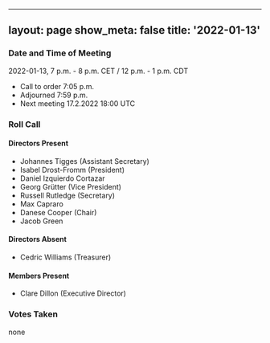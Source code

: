   ---
layout: page
show_meta: false
title: '2022-01-13'
---

### Date and Time of Meeting

2022-01-13, 7 p.m. - 8 p.m. CET / 12 p.m. - 1 p.m. CDT

* Call to order 7:05 p.m.
* Adjourned 7:59 p.m.
* Next meeting 17.2.2022 18:00 UTC

### Roll Call

#### Directors Present  

- Johannes Tigges (Assistant Secretary)
- Isabel Drost-Fromm (President)
- Daniel Izquierdo Cortazar
- Georg Grütter (Vice President)
- Russell Rutledge (Secretary)
- Max Capraro
- Danese Cooper (Chair)
- Jacob Green

#### Directors Absent
- Cedric Williams (Treasurer)

#### Members Present

- Clare Dillon (Executive Director)


### Votes Taken

none
